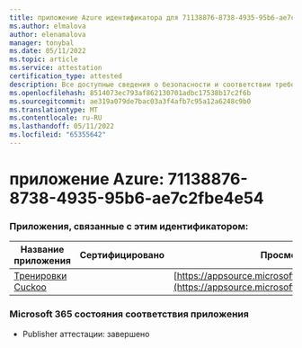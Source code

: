 ```yaml
---
title: приложение Azure идентификатора для 71138876-8738-4935-95b6-ae7c2fbe4e54
ms.author: elmalova
author: elenamalova
manager: tonybal
ms.date: 05/11/2022
ms.topic: article
ms.service: attestation
certification_type: attested
description: Все доступные сведения о безопасности и соответствии требованиям для 71138876-8738-4935-95b6-ae7c2fbe4e54.
ms.openlocfilehash: 8514073ec793af862130701adbc17538b17c2f6b
ms.sourcegitcommit: ae319a079de7bac03a3f4afb7c95a12a6248c9b0
ms.translationtype: MT
ms.contentlocale: ru-RU
ms.lasthandoff: 05/11/2022
ms.locfileid: "65355642"
---
```

# <a name="azure-app-id-71138876-8738-4935-95b6-ae7c2fbe4e54"></a>приложение Azure: 71138876-8738-4935-95b6-ae7c2fbe4e54


### <a name="apps-associated-with-this-id"></a>Приложения, связанные с этим идентификатором:
| **Название приложения** | **Сертифицировано** | **Просмотр в AppSource** |
|--------------|---------------|-----------------------|
| [Тренировки Cuckoo](../forward/WA200002750.md) |  | [https://appsource.microsoft.com/product/office/WA200002750](https://appsource.microsoft.com/product/office/WA200002750) |

### <a name="microsoft-365-app-compliance-status"></a>Microsoft 365 состояния соответствия приложения
- Publisher аттестации: завершено
